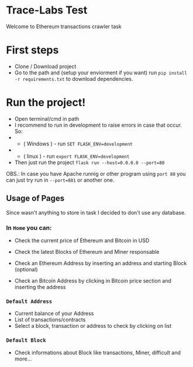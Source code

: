 # Trace-Labs Test
Welcome to Ethereum transactions crawler task

# First steps
 - Clone / Download project
 - Go to the path and (setup your enviorment if you want) run ```pip install -r requirements.txt``` to download dependencies.
 
# Run the project!
 - Open terminal/cmd in path
 - I recommend to run in development to raise errors in case that occur. So:
 - - ( Windows ) - run ```SET FLASK_ENV=development```
 - - ( linux ) - run ```export FLASK_ENV=development```
 - Then just run the project ```flask run --host=0.0.0.0 --port=80```

 OBS.: In case you have Apache runnig or other program using ```port 80``` you can just try run in ```--port=801``` or another one.


## Usage of Pages
Since wasn't anything to store in task I decided to don't use any database.
### In ```Home``` you can:
- Check the current price of Ethereum and Bitcoin in USD
- Check the latest Blocks of Ethereum and Miner responsable
- Check an Ethereum Address by inserting an address and starting Block (optional)

- Check an Bitcoin Address by clicking in Bitcoin price section and inserting the address

### ```Default Address```
- Current balance of your Address
- List of transactions/contracts
- Select a block, transaction or address to check by clicking on list

### ```Default Block```
- Check informations about Block like transactions, Miner, difficult and more...


